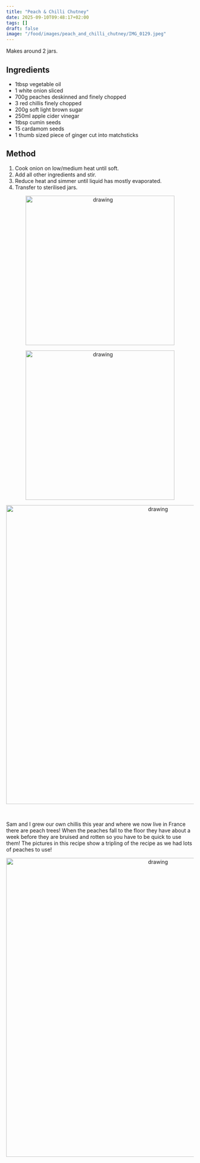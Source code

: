 ```yaml
---
title: "Peach & Chilli Chutney"
date: 2025-09-10T09:48:17+02:00
tags: []
draft: false
image: "/food/images/peach_and_chilli_chutney/IMG_0129.jpeg"
---
```


Makes around 2 jars. 

## Ingredients

* 1tbsp vegetable oil 
* 1 white onion sliced
* 700g peaches deskinned and finely chopped
* 3 red chillis finely chopped
* 200g soft light brown sugar
* 250ml apple cider vinegar
* 1tbsp cumin seeds
* 15 cardamom seeds
* 1 thumb sized piece of ginger cut into matchsticks

## Method 

1. Cook onion on low/medium heat until soft.
2. Add all other ingredients and stir.
3. Reduce heat and simmer until liquid has mostly evaporated.
4. Transfer to sterilised jars.

<div class="container">
  <div class="row">
    <div class="col">
		<p align="center"> <img src="/food/images/peach_and_chilli_chutney/IMG_0133.jpeg" alt="drawing" width="400px" loading="lazy"/></p>
    </div>
  <div class="col">
		<p align="center"> <img src="/food/images/peach_and_chilli_chutney/IMG_0136.jpeg" alt="drawing" width="400px" loading="lazy"/></p>
	</p>
  </div>
</div>
</div>


<p align="center"> 
<img src="/food/images/peach_and_chilli_chutney/IMG_0131.jpeg" alt="drawing" width="800"/>
</p>
<br>


Sam and I grew our own chillis this year and where we now live in France there are peach trees! When the peaches fall to the floor they have about a week before they are bruised and rotten so you have to be quick to use them! The pictures in this recipe show a tripling of the recipe as we had lots of peaches to use! 

<p align="center"> 
<img src="/food/images/peach_and_chilli_chutney/IMG_0101.jpeg" alt="drawing" width="800"/>
</p>
<br>



